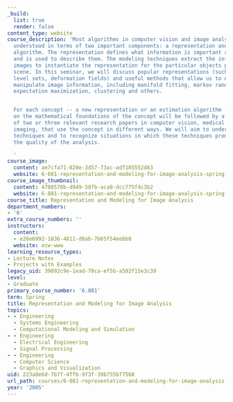 ```yaml
---
_build:
  list: true
  render: false
content_type: website
course_description: 'Most algorithms in computer vision and image analysis can be
  understood in terms of two important components: a representation and a modeling/estimation
  algorithm. The representation defines what information is important about the objects
  and is used to describe them. The modeling techniques extract the information from
  images to instantiate the representation for the particular objects present in the
  scene. In this seminar, we will discuss popular representations (such as contours,
  level sets, deformation fields) and useful methods that allow us to extract and
  manipulate image information, including manifold fitting, markov random fields,
  expectation maximization, clustering and others.


  For each concept -- a new representation or an estimation algorithm -- a lecture
  on the mathematical foundations of the concept will be followed by a discussion
  of two or three relevant research papers in computer vision, medical and biological
  imaging, that use the concept in different ways. We will aim to understand the fundamental
  techniques and to recognize situations in which these techniques promise to improve
  the quality of the analysis.

  '
course_image:
  content: ae7cfa71-820e-3d57-73ac-adf185552d63
  website: 6-881-representation-and-modeling-for-image-analysis-spring-2005
course_image_thumbnail:
  content: 4780570b-d949-58fb-aca0-dcc775f4c3b2
  website: 6-881-representation-and-modeling-for-image-analysis-spring-2005
course_title: Representation and Modeling for Image Analysis
department_numbers:
- '6'
extra_course_numbers: ''
instructors:
  content:
  - e26e6992-1836-4811-d8ab-7b65f54eebb8
  website: ocw-www
learning_resource_types:
- Lecture Notes
- Projects with Examples
legacy_uid: 39892c9e-1ead-70ca-ef5b-a582f15e3c39
level:
- Graduate
primary_course_number: '6.881'
term: Spring
title: Representation and Modeling for Image Analysis
topics:
- - Engineering
  - Systems Engineering
  - Computational Modeling and Simulation
- - Engineering
  - Electrical Engineering
  - Signal Processing
- - Engineering
  - Computer Science
  - Graphics and Visualization
uid: 223a8e6d-7b7f-4ffb-9f3f-39b755b77568
url_path: courses/6-881-representation-and-modeling-for-image-analysis-spring-2005
year: '2005'
---
```

